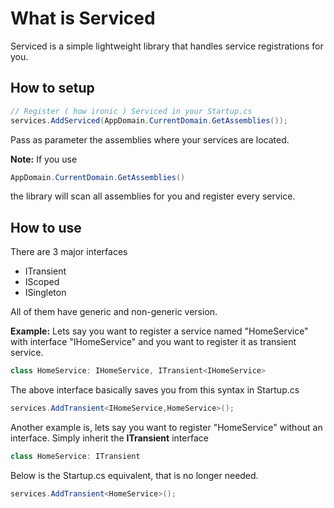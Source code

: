 # What is Serviced

Serviced is a simple lightweight library that handles service registrations for you.

## How to setup

```csharp
// Register ( how ironic ) Serviced in your Startup.cs
services.AddServiced(AppDomain.CurrentDomain.GetAssemblies());
```
Pass as parameter the assemblies where your services are located.

**Note:** If you use 
```csharp
AppDomain.CurrentDomain.GetAssemblies()
```
the library will scan all assemblies for you and register every service.

## How to use
There are 3 major interfaces

 - ITransient
 - IScoped
 - ISingleton
 
All of them have generic and non-generic version. 

**Example:** Lets say you want to register a service named "HomeService" with interface "IHomeService" and you want to register it as transient service. 

```csharp
class HomeService: IHomeService, ITransient<IHomeService>
```
The above interface basically saves you from this syntax in Startup.cs
```csharp
services.AddTransient<IHomeService,HomeService>();
```
Another example is, lets say you want to register "HomeService" without an interface. Simply inherit the **ITransient** interface

```csharp
class HomeService: ITransient
```
Below is the Startup.cs equivalent, that is no longer needed.
```csharp
services.AddTransient<HomeService>();
```

